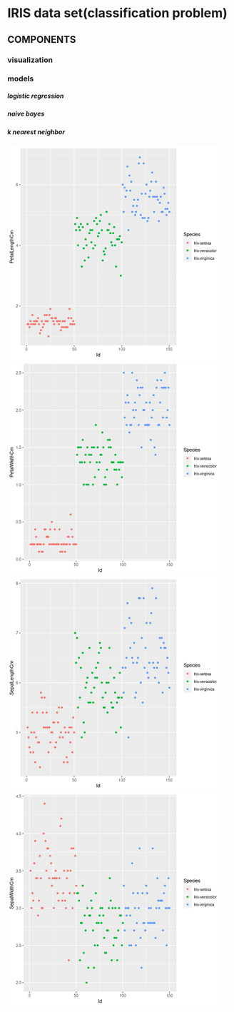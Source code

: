 # IRIS data set(classification problem)

## COMPONENTS
### visualization
### models
##### logistic regression
##### naive bayes
##### k nearest neighbor


![sepal length](https://github.com/shaurysrivastav27/DATA-ANALYTICS/blob/master/R/iris/irispetallength.png)
![sepal width](https://github.com/shaurysrivastav27/DATA-ANALYTICS/blob/master/R/iris/irispetalwidth.png)
![petal length](https://github.com/shaurysrivastav27/DATA-ANALYTICS/blob/master/R/iris/irissepallength.png)
![petal width](https://github.com/shaurysrivastav27/DATA-ANALYTICS/blob/master/R/iris/irissepalwidth.png) 


